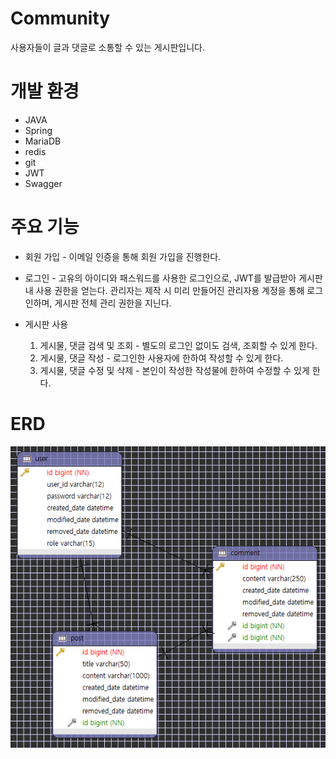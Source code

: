 # Community

사용자들이 글과 댓글로 소통할 수 있는 게시판입니다.

# 개발 환경

- JAVA
- Spring
- MariaDB
- redis
- git
- JWT
- Swagger

# 주요 기능

- 회원 가입 - 이메일 인증을 통해 회원 가입을 진행한다.
  
- 로그인 - 고유의 아이디와 패스워드를 사용한 로그인으로, JWT를 발급받아 게시판 내 사용 권한을 얻는다. 관리자는 제작 시 미리 만들어진 관리자용 계정을 통해 로그인하며, 게시판 전체 관리 권한을 지닌다.
  
- 게시판 사용
  1. 게시물, 댓글 검색 및 조회 - 별도의 로그인 없이도 검색, 조회할 수 있게 한다.
  2. 게시물, 댓글 작성 - 로그인한 사용자에 한하여 작성할 수 있게 한다.
  3. 게시물, 댓글 수정 및 삭제 - 본인이 작성한 작성물에 한하여 수정할 수 있게 한다.

# ERD

![erd.png](erd.png)
